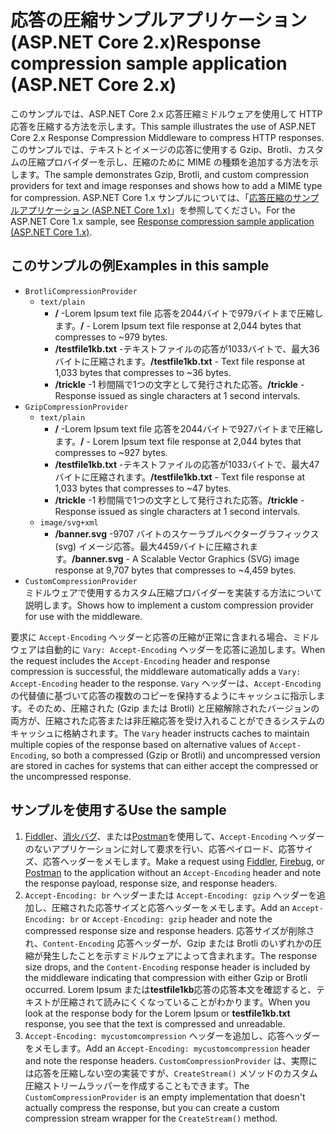 # <a name="response-compression-sample-application-aspnet-core-2x"></a><span data-ttu-id="4e9af-101">応答の圧縮サンプルアプリケーション (ASP.NET Core 2.x)</span><span class="sxs-lookup"><span data-stu-id="4e9af-101">Response compression sample application (ASP.NET Core 2.x)</span></span>

<span data-ttu-id="4e9af-102">このサンプルでは、ASP.NET Core 2.x 応答圧縮ミドルウェアを使用して HTTP 応答を圧縮する方法を示します。</span><span class="sxs-lookup"><span data-stu-id="4e9af-102">This sample illustrates the use of ASP.NET Core 2.x Response Compression Middleware to compress HTTP responses.</span></span> <span data-ttu-id="4e9af-103">このサンプルでは、テキストとイメージの応答に使用する Gzip、Brotli、カスタムの圧縮プロバイダーを示し、圧縮のために MIME の種類を追加する方法を示します。</span><span class="sxs-lookup"><span data-stu-id="4e9af-103">The sample demonstrates Gzip, Brotli, and custom compression providers for text and image responses and shows how to add a MIME type for compression.</span></span> <span data-ttu-id="4e9af-104">ASP.NET Core 1.x サンプルについては、「[応答圧縮のサンプルアプリケーション (ASP.NET Core 1.x)](https://github.com/dotnet/AspNetCore.Docs/tree/master/aspnetcore/performance/response-compression/samples/1.x)」を参照してください。</span><span class="sxs-lookup"><span data-stu-id="4e9af-104">For the ASP.NET Core 1.x sample, see [Response compression sample application (ASP.NET Core 1.x)](https://github.com/dotnet/AspNetCore.Docs/tree/master/aspnetcore/performance/response-compression/samples/1.x).</span></span>

## <a name="examples-in-this-sample"></a><span data-ttu-id="4e9af-105">このサンプルの例</span><span class="sxs-lookup"><span data-stu-id="4e9af-105">Examples in this sample</span></span>

* `BrotliCompressionProvider`
  * `text/plain`
    * <span data-ttu-id="4e9af-106">**/** -Lorem Ipsum text file 応答を2044バイトで979バイトまで圧縮します。</span><span class="sxs-lookup"><span data-stu-id="4e9af-106">**/** - Lorem Ipsum text file response at 2,044 bytes that compresses to ~979 bytes.</span></span>
    * <span data-ttu-id="4e9af-107">**/testfile1kb.txt** -テキストファイルの応答が1033バイトで、最大36バイトに圧縮されます。</span><span class="sxs-lookup"><span data-stu-id="4e9af-107">**/testfile1kb.txt** - Text file response at 1,033 bytes that compresses to ~36 bytes.</span></span>
    * <span data-ttu-id="4e9af-108">**/trickle** -1 秒間隔で1つの文字として発行された応答。</span><span class="sxs-lookup"><span data-stu-id="4e9af-108">**/trickle** - Response issued as single characters at 1 second intervals.</span></span>
* `GzipCompressionProvider`
  * `text/plain`
    * <span data-ttu-id="4e9af-109">**/** -Lorem Ipsum text file 応答を2044バイトで927バイトまで圧縮します。</span><span class="sxs-lookup"><span data-stu-id="4e9af-109">**/** - Lorem Ipsum text file response at 2,044 bytes that compresses to ~927 bytes.</span></span>
    * <span data-ttu-id="4e9af-110">**/testfile1kb.txt** -テキストファイルの応答が1033バイトで、最大47バイトに圧縮されます。</span><span class="sxs-lookup"><span data-stu-id="4e9af-110">**/testfile1kb.txt** - Text file response at 1,033 bytes that compresses to ~47 bytes.</span></span>
    * <span data-ttu-id="4e9af-111">**/trickle** -1 秒間隔で1つの文字として発行された応答。</span><span class="sxs-lookup"><span data-stu-id="4e9af-111">**/trickle** - Response issued as single characters at 1 second intervals.</span></span>
  * `image/svg+xml`
    * <span data-ttu-id="4e9af-112">**/banner.svg** -9707 バイトのスケーラブルベクターグラフィックス (svg) イメージ応答。最大4459バイトに圧縮されます。</span><span class="sxs-lookup"><span data-stu-id="4e9af-112">**/banner.svg** - A Scalable Vector Graphics (SVG) image response at 9,707 bytes that compresses to ~4,459 bytes.</span></span>
* `CustomCompressionProvider`<br><span data-ttu-id="4e9af-113">ミドルウェアで使用するカスタム圧縮プロバイダーを実装する方法について説明します。</span><span class="sxs-lookup"><span data-stu-id="4e9af-113">Shows how to implement a custom compression provider for use with the middleware.</span></span>

<span data-ttu-id="4e9af-114">要求に `Accept-Encoding` ヘッダーと応答の圧縮が正常に含まれる場合、ミドルウェアは自動的に `Vary: Accept-Encoding` ヘッダーを応答に追加します。</span><span class="sxs-lookup"><span data-stu-id="4e9af-114">When the request includes the `Accept-Encoding` header and response compression is successful, the middleware automatically adds a `Vary: Accept-Encoding` header to the response.</span></span> <span data-ttu-id="4e9af-115">`Vary` ヘッダーは、`Accept-Encoding`の代替値に基づいて応答の複数のコピーを保持するようにキャッシュに指示します。そのため、圧縮された (Gzip または Brotli) と圧縮解除されたバージョンの両方が、圧縮された応答または非圧縮応答を受け入れることができるシステムのキャッシュに格納されます。</span><span class="sxs-lookup"><span data-stu-id="4e9af-115">The `Vary` header instructs caches to maintain multiple copies of the response based on alternative values of `Accept-Encoding`, so both a compressed (Gzip or Brotli) and uncompressed version are stored in caches for systems that can either accept the compressed or the uncompressed response.</span></span>

## <a name="use-the-sample"></a><span data-ttu-id="4e9af-116">サンプルを使用する</span><span class="sxs-lookup"><span data-stu-id="4e9af-116">Use the sample</span></span>

1. <span data-ttu-id="4e9af-117">[Fiddler](https://www.telerik.com/fiddler)、[消火バグ](https://getfirebug.com/)、または[Postman](https://www.getpostman.com/)を使用して、`Accept-Encoding` ヘッダーのないアプリケーションに対して要求を行い、応答ペイロード、応答サイズ、応答ヘッダーをメモします。</span><span class="sxs-lookup"><span data-stu-id="4e9af-117">Make a request using [Fiddler](https://www.telerik.com/fiddler), [Firebug](https://getfirebug.com/), or [Postman](https://www.getpostman.com/) to the application without an `Accept-Encoding` header and note the response payload, response size, and response headers.</span></span>
1. <span data-ttu-id="4e9af-118">`Accept-Encoding: br` ヘッダーまたは `Accept-Encoding: gzip` ヘッダーを追加し、圧縮された応答サイズと応答ヘッダーをメモします。</span><span class="sxs-lookup"><span data-stu-id="4e9af-118">Add an `Accept-Encoding: br` or `Accept-Encoding: gzip` header and note the compressed response size and response headers.</span></span> <span data-ttu-id="4e9af-119">応答サイズが削除され、`Content-Encoding` 応答ヘッダーが、Gzip または Brotli のいずれかの圧縮が発生したことを示すミドルウェアによって含まれます。</span><span class="sxs-lookup"><span data-stu-id="4e9af-119">The response size drops, and the `Content-Encoding` response header is included by the middleware indicating that compression with either Gzip or Brotli occurred.</span></span> <span data-ttu-id="4e9af-120">Lorem Ipsum または**testfile1kb**応答の応答本文を確認すると、テキストが圧縮されて読みにくくなっていることがわかります。</span><span class="sxs-lookup"><span data-stu-id="4e9af-120">When you look at the response body for the Lorem Ipsum or **testfile1kb.txt** response, you see that the text is compressed and unreadable.</span></span>
1. <span data-ttu-id="4e9af-121">`Accept-Encoding: mycustomcompression` ヘッダーを追加し、応答ヘッダーをメモします。</span><span class="sxs-lookup"><span data-stu-id="4e9af-121">Add an `Accept-Encoding: mycustomcompression` header and note the response headers.</span></span> <span data-ttu-id="4e9af-122">`CustomCompressionProvider` は、実際には応答を圧縮しない空の実装ですが、`CreateStream()` メソッドのカスタム圧縮ストリームラッパーを作成することもできます。</span><span class="sxs-lookup"><span data-stu-id="4e9af-122">The `CustomCompressionProvider` is an empty implementation that doesn't actually compress the response, but you can create a custom compression stream wrapper for the `CreateStream()` method.</span></span>
